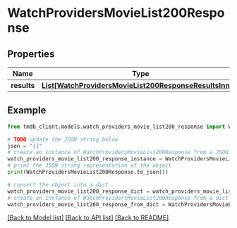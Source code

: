 # WatchProvidersMovieList200Response


## Properties

Name | Type | Description | Notes
------------ | ------------- | ------------- | -------------
**results** | [**List[WatchProvidersMovieList200ResponseResultsInner]**](WatchProvidersMovieList200ResponseResultsInner.md) |  | [optional] 

## Example

```python
from tmdb_client.models.watch_providers_movie_list200_response import WatchProvidersMovieList200Response

# TODO update the JSON string below
json = "{}"
# create an instance of WatchProvidersMovieList200Response from a JSON string
watch_providers_movie_list200_response_instance = WatchProvidersMovieList200Response.from_json(json)
# print the JSON string representation of the object
print(WatchProvidersMovieList200Response.to_json())

# convert the object into a dict
watch_providers_movie_list200_response_dict = watch_providers_movie_list200_response_instance.to_dict()
# create an instance of WatchProvidersMovieList200Response from a dict
watch_providers_movie_list200_response_from_dict = WatchProvidersMovieList200Response.from_dict(watch_providers_movie_list200_response_dict)
```
[[Back to Model list]](../README.md#documentation-for-models) [[Back to API list]](../README.md#documentation-for-api-endpoints) [[Back to README]](../README.md)



